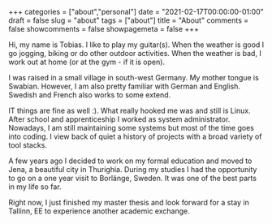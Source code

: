 +++
categories = ["about","personal"]
date = "2021-02-17T00:00:00-01:00"
draft = false
slug = "about"
tags = ["about"]
title = "About"
comments = false
showcomments = false
showpagemeta = false
+++

Hi, my name is Tobias. I like to play my guitar(s). When the weather is good I go
jogging, biking or do other outdoor activities. When the weather is bad, I work out at home (or at the gym - if it is open).

I was raised in a small village in south-west Germany. 
My mother tongue is Swabian. However, I am also pretty familiar with German and English. 
Swedish and French also works to some extend.

IT things are fine as well :). What really hooked me was and still is Linux.
After school and apprenticeship I worked as system administrator.
Nowadays, I am still maintaining some systems but most of the time goes into coding. 
I view back of quiet a history of projects with a broad variety of tool stacks.

A few years ago I decided to work on my formal education and moved to Jena, a beautiful city in Thurighia. During my studies I had the opportunity to go on a one year visit to Borlänge, Sweden. It was one of the best parts in my life so far.

Right now, I just finished my master thesis and look forward for a stay in Tallinn, EE to experience another academic exchange.
